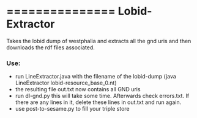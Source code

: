 ===============
Lobid-Extractor
===============

Takes the lobid dump of westphalia and extracts all the gnd uris and then downloads the rdf files associated.

### Use: ###

  * run LineExtractor.java with the filename of the lobid-dump (java LineExtractor lobid-resource_base_0.nt)
  * the resulting file out.txt now contains all GND uris
  * run dl-gnd.py this will take some time. Afterwards check errors.txt. If there are any lines in it, delete these lines in out.txt and run again.
  * use post-to-sesame.py to fill your triple store